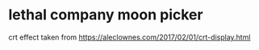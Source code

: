 # lethal company moon picker
 
crt effect taken from https://aleclownes.com/2017/02/01/crt-display.html